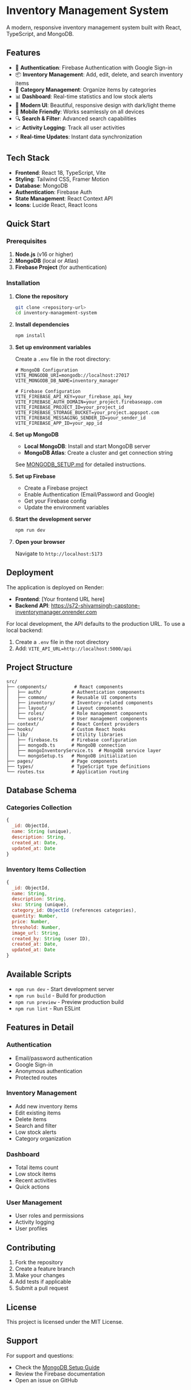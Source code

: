 # Inventory Management System

A modern, responsive inventory management system built with React, TypeScript, and MongoDB.

## Features

- 🔐 **Authentication**: Firebase Authentication with Google Sign-in
- 📦 **Inventory Management**: Add, edit, delete, and search inventory items
- 📂 **Category Management**: Organize items by categories
- 📊 **Dashboard**: Real-time statistics and low stock alerts
- 🎨 **Modern UI**: Beautiful, responsive design with dark/light theme
- 📱 **Mobile Friendly**: Works seamlessly on all devices
- 🔍 **Search & Filter**: Advanced search capabilities
- 📈 **Activity Logging**: Track all user activities
- ⚡ **Real-time Updates**: Instant data synchronization

## Tech Stack

- **Frontend**: React 18, TypeScript, Vite
- **Styling**: Tailwind CSS, Framer Motion
- **Database**: MongoDB
- **Authentication**: Firebase Auth
- **State Management**: React Context API
- **Icons**: Lucide React, React Icons

## Quick Start

### Prerequisites

1. **Node.js** (v16 or higher)
2. **MongoDB** (local or Atlas)
3. **Firebase Project** (for authentication)

### Installation

1. **Clone the repository**
   ```bash
   git clone <repository-url>
   cd inventory-management-system
   ```

2. **Install dependencies**
   ```bash
   npm install
   ```

3. **Set up environment variables**
   
   Create a `.env` file in the root directory:
   ```env
   # MongoDB Configuration
   VITE_MONGODB_URI=mongodb://localhost:27017
   VITE_MONGODB_DB_NAME=inventory_manager
   
   # Firebase Configuration
   VITE_FIREBASE_API_KEY=your_firebase_api_key
   VITE_FIREBASE_AUTH_DOMAIN=your_project.firebaseapp.com
   VITE_FIREBASE_PROJECT_ID=your_project_id
   VITE_FIREBASE_STORAGE_BUCKET=your_project.appspot.com
   VITE_FIREBASE_MESSAGING_SENDER_ID=your_sender_id
   VITE_FIREBASE_APP_ID=your_app_id
   ```

4. **Set up MongoDB**
   
   - **Local MongoDB**: Install and start MongoDB server
   - **MongoDB Atlas**: Create a cluster and get connection string
   
   See [MONGODB_SETUP.md](./MONGODB_SETUP.md) for detailed instructions.

5. **Set up Firebase**
   
   - Create a Firebase project
   - Enable Authentication (Email/Password and Google)
   - Get your Firebase config
   - Update the environment variables

6. **Start the development server**
   ```bash
   npm run dev
   ```

7. **Open your browser**
   
   Navigate to `http://localhost:5173`

## Deployment

The application is deployed on Render:
- **Frontend**: [Your frontend URL here]
- **Backend API**: https://s72-shivamsingh-capstone-inventorymanager.onrender.com

For local development, the API defaults to the production URL. To use a local backend:
1. Create a `.env` file in the root directory
2. Add: `VITE_API_URL=http://localhost:5000/api`

## Project Structure

```
src/
├── components/          # React components
│   ├── auth/           # Authentication components
│   ├── common/         # Reusable UI components
│   ├── inventory/      # Inventory-related components
│   ├── layout/         # Layout components
│   ├── roles/          # Role management components
│   └── users/          # User management components
├── context/            # React Context providers
├── hooks/              # Custom React hooks
├── lib/                # Utility libraries
│   ├── firebase.ts     # Firebase configuration
│   ├── mongodb.ts      # MongoDB connection
│   ├── mongoInventoryService.ts  # MongoDB service layer
│   └── mongoSetup.ts   # MongoDB initialization
├── pages/              # Page components
├── types/              # TypeScript type definitions
└── routes.tsx          # Application routing
```

## Database Schema

### Categories Collection
```javascript
{
  _id: ObjectId,
  name: String (unique),
  description: String,
  created_at: Date,
  updated_at: Date
}
```

### Inventory Items Collection
```javascript
{
  _id: ObjectId,
  name: String,
  description: String,
  sku: String (unique),
  category_id: ObjectId (references categories),
  quantity: Number,
  price: Number,
  threshold: Number,
  image_url: String,
  created_by: String (user ID),
  created_at: Date,
  updated_at: Date
}
```

## Available Scripts

- `npm run dev` - Start development server
- `npm run build` - Build for production
- `npm run preview` - Preview production build
- `npm run lint` - Run ESLint

## Features in Detail

### Authentication
- Email/password authentication
- Google Sign-in
- Anonymous authentication
- Protected routes

### Inventory Management
- Add new inventory items
- Edit existing items
- Delete items
- Search and filter
- Low stock alerts
- Category organization

### Dashboard
- Total items count
- Low stock items
- Recent activities
- Quick actions

### User Management
- User roles and permissions
- Activity logging
- User profiles

## Contributing

1. Fork the repository
2. Create a feature branch
3. Make your changes
4. Add tests if applicable
5. Submit a pull request

## License

This project is licensed under the MIT License.

## Support

For support and questions:
- Check the [MongoDB Setup Guide](./MONGODB_SETUP.md)
- Review the Firebase documentation
- Open an issue on GitHub
